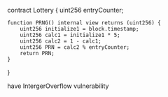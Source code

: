 contract Lottery {
    uint256 entryCounter;

    function PRNG() internal view returns (uint256) {
        uint256 initialize1 = block.timestamp;
        uint256 calc1 = initialize1 * 5;
        uint256 calc2 = 1 - calc1;
        uint256 PRN = calc2 % entryCounter;
        return PRN;
    }
}

have IntergerOverflow vulnerability
